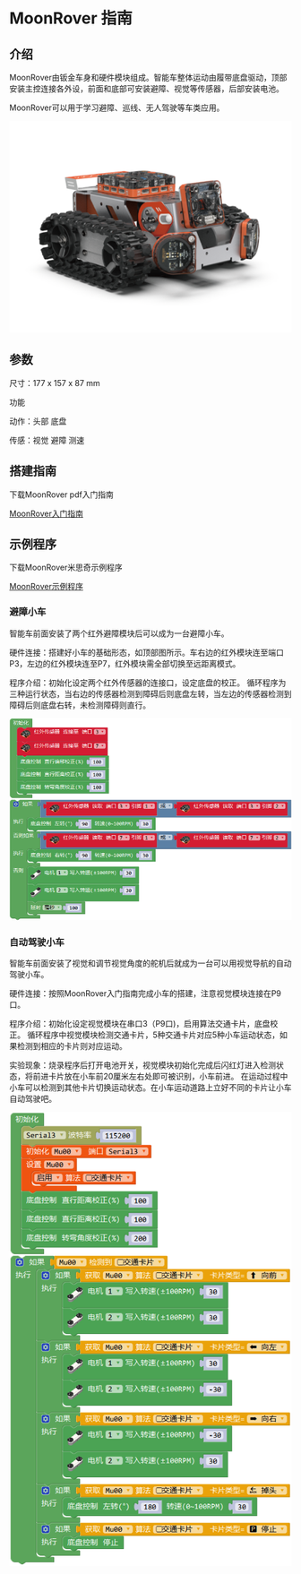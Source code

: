 # MoonRover 指南

## 介绍
MoonRover由钣金车身和硬件模块组成。智能车整体运动由履带底盘驱动，顶部安装主控连接各外设，前面和底部可安装避障、视觉等传感器，后部安装电池。

MoonRover可以用于学习避障、巡线、无人驾驶等车类应用。

![](./images/render_MoonRover.png)

## 参数

尺寸：177 x 157 x 87 mm

功能

动作：头部 底盘

传感：视觉 避障 测速

## 搭建指南

下载MoonRover pdf入门指南

[MoonRover入门指南](https://github.com/mu-opensource/Morpx-docs/raw/master/MoonBot/MoonBot_Structure/docs/MoonRover_quick_start_guide_en.pdf)

## 示例程序

下载MoonRover米思奇示例程序

[MoonRover示例程序](https://github.com/mu-opensource/Morpx-docs/raw/master/MoonBot/MoonBot_Structure/sources/Mixly_example_MoonRover.zip)

### 避障小车

智能车前面安装了两个红外避障模块后可以成为一台避障小车。

硬件连接：搭建好小车的基础形态，如顶部图所示。车右边的红外模块连至端口P3，左边的红外模块连至P7，红外模块需全部切换至远距离模式。

程序介绍：初始化设定两个红外传感器的连接口，设定底盘的校正。
循环程序为三种运行状态，当右边的传感器检测到障碍后则底盘左转，当左边的传感器检测到障碍后则底盘右转，未检测障碍则直行。

![](./images/Mixly_MoonRover_avoidObstacle.png)

### 自动驾驶小车

智能车前面安装了视觉和调节视觉角度的舵机后就成为一台可以用视觉导航的自动驾驶小车。

硬件连接：按照MoonRover入门指南完成小车的搭建，注意视觉模块连接在P9口。

程序介绍：初始化设定视觉模块在串口3（P9口)，启用算法交通卡片，底盘校正。
循环程序中视觉模块检测交通卡片，5种交通卡片对应5种小车运动状态，如果检测到相应的卡片则对应运动。

实验现象：烧录程序后打开电池开关，视觉模块初始化完成后闪红灯进入检测状态，将前进卡片放在小车前20厘米左右处即可被识别，小车前进。
在运动过程中小车可以检测到其他卡片切换运动状态。在小车运动道路上立好不同的卡片让小车自动驾驶吧。

![](./images/Mixly_MoonRover_autoDrive.png)
